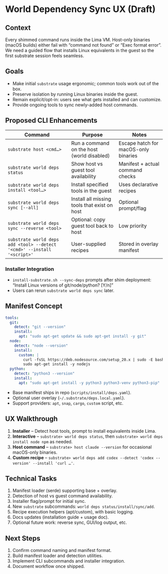 # World Dependency Sync UX (Draft)

## Context

Every shimmed command runs inside the Lima VM. Host-only binaries (macOS builds) either fail with “command not found” or “Exec format error”. We need a guided flow that installs Linux equivalents in the guest so the first substrate session feels seamless.

## Goals

- Make initial `substrate` usage ergonomic; common tools work out of the box.
- Preserve isolation by running Linux binaries inside the guest.
- Remain explicit/opt-in: users see what gets installed and can customize.
- Provide ongoing tools to sync newly-added host commands.

## Proposed CLI Enhancements

| Command | Purpose | Notes |
| --- | --- | --- |
| `substrate host <cmd…>` | Run a command on the host (world disabled) | Escape hatch for macOS-only binaries |
| `substrate world deps status` | Show host vs guest tool availability | Manifest + actual command checks |
| `substrate world deps install <tool…>` | Install specified tools in the guest | Uses declarative recipes |
| `substrate world deps sync [--all]` | Install all missing tools that exist on host | Optional prompt/flag |
| `substrate world deps sync --reverse <tool>` | Optional: copy guest tool back to host | Low priority |
| `substrate world deps add <tool> --detect '<cmd>' --install '<script>'` | User-supplied recipes | Stored in overlay manifest |

### Installer Integration

- `install-substrate.sh --sync-deps` prompts after shim deployment: “Install Linux versions of git/node/python? [Y/n]”
- Users can rerun `substrate world deps sync` later.

## Manifest Concept

```yaml
tools:
  git:
    detect: "git --version"
    install:
      apt: "sudo apt-get update && sudo apt-get install -y git"
  node:
    detect: "node --version"
    install:
      custom: |
        curl -fsSL https://deb.nodesource.com/setup_20.x | sudo -E bash -
        sudo apt-get install -y nodejs
  python:
    detect: "python3 --version"
    install:
      apt: "sudo apt-get install -y python3 python3-venv python3-pip"
```

- Base manifest ships in repo (`scripts/install/deps.yaml`).
- Optional user overlay (`~/.substrate/deps.local.yaml`).
- Support providers: `apt`, `snap`, `cargo`, `custom` script, etc.

## UX Walkthrough

1. **Installer** – Detect host tools, prompt to install equivalents inside Lima.
2. **Interactive** – `substrate> world deps status`, then `substrate> world deps install node npm` as needed.
3. **Host command** – `substrate> host claude --version` for occasional macOS-only binaries.
4. **Custom recipe** – `substrate> world deps add codex --detect 'codex --version' --install 'curl …'`.

## Technical Tasks

1. Manifest loader (serde) supporting base + overlay.
2. Detection of host vs guest command availability.
3. Installer flag/prompt for initial sync.
4. New `substrate` subcommands: `world deps status/install/sync/add`.
5. Recipe execution helpers (apt/custom), with basic logging.
6. Docs updates (installation guide + usage doc).
7. Optional future work: reverse sync, GUI/log output, etc.

## Next Steps

1. Confirm command naming and manifest format.
2. Build manifest loader and detection utilities.
3. Implement CLI subcommands and installer integration.
4. Document workflow once shipped.
